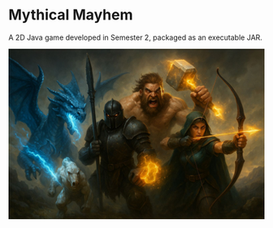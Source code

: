 # Mythical Mayhem

A 2D Java game developed in Semester 2, packaged as an executable JAR.

![Mythical Mayhem Screenshot](asset/MythicalMayhem.jpeg)